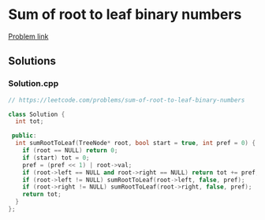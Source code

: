 # Sum of root to leaf binary numbers

[Problem link](https://leetcode.com/problems/sum-of-root-to-leaf-binary-numbers)

## Solutions


### Solution.cpp
```cpp
// https://leetcode.com/problems/sum-of-root-to-leaf-binary-numbers

class Solution {
  int tot;

 public:
  int sumRootToLeaf(TreeNode* root, bool start = true, int pref = 0) {
    if (root == NULL) return 0;
    if (start) tot = 0;
    pref = (pref << 1) | root->val;
    if (root->left == NULL and root->right == NULL) return tot += pref;
    if (root->left != NULL) sumRootToLeaf(root->left, false, pref);
    if (root->right != NULL) sumRootToLeaf(root->right, false, pref);
    return tot;
  }
};
```